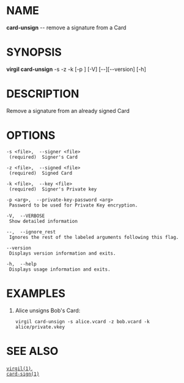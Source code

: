 NAME
====

**card-unsign** -- remove a signature from a Card

SYNOPSIS
========

**virgil card-unsign** -s <file> -z <file> -k <file> \[-p <arg>\] \[-V\]
\[--\]\[--version\] \[-h\]

DESCRIPTION
===========

Remove a signature from an already signed Card

OPTIONS
=======

    -s <file>,  --signer <file>
     (required)  Signer's Card

    -z <file>,  --signed <file>
     (required)  Signed Card

    -k <file>,  --key <file>
     (required)  Signer's Private key

    -p <arg>,  --private-key-password <arg>
     Password to be used for Private Key encryption.

    -V,  --VERBOSE
     Show detailed information

    --,  --ignore_rest
     Ignores the rest of the labeled arguments following this flag.

    --version
     Displays version information and exits.

    -h,  --help
     Displays usage information and exits.

EXAMPLES
========

1.  Alice unsigns Bob's Card:

        virgil card-unsign -s alice.vcard -z bob.vcard -k alice/private.vkey

SEE ALSO
========

[`virgil(1)`](../markdown/virgil.1.md),  
[`card-sign(1)`](../markdown/card-sign.1.md)
